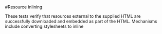 ﻿#Resource inlining

These tests verify that resources external to the supplied HTML are successfully downloaded and embedded as part of the HTML. Mechanisms include converting stylesheets to inline <STYLE> blocks, and encoding images as data URIs.

##Elements which must be inlined:

1. CSS
	- LINKed stylesheets	
	- @imported stylesheets
	- font-faces
2. Images
	- IMG tags


## Cross-cutting concerns

1. BASE tag
	